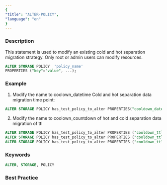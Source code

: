 ```yaml
---
{
"title": "ALTER-POLICY",
"language": "en"
}
---
```


<!-- 
Licensed to the Apache Software Foundation (ASF) under one
or more contributor license agreements.  See the NOTICE file
distributed with this work for additional information
regarding copyright ownership.  The ASF licenses this file
to you under the Apache License, Version 2.0 (the
"License"); you may not use this file except in compliance
with the License.  You may obtain a copy of the License at

  http://www.apache.org/licenses/LICENSE-2.0

Unless required by applicable law or agreed to in writing,
software distributed under the License is distributed on an
"AS IS" BASIS, WITHOUT WARRANTIES OR CONDITIONS OF ANY
KIND, either express or implied.  See the License for the
specific language governing permissions and limitations
under the License.
-->



### Description

This statement is used to modify an existing cold and hot separation migration strategy. Only root or admin users can modify resources.

```sql
ALTER STORAGE POLICY  'policy_name'
PROPERTIES ("key"="value", ...);
```

### Example

1. Modify the name to coolown_datetime Cold and hot separation data migration time point:
```sql
ALTER STORAGE POLICY has_test_policy_to_alter PROPERTIES("cooldown_datetime" = "2023-06-08 00:00:00");
```
2. Modify the name to coolown_countdown of hot and cold separation data migration of ttl
```sql
ALTER STORAGE POLICY has_test_policy_to_alter PROPERTIES ("cooldown_ttl" = "10000");
ALTER STORAGE POLICY has_test_policy_to_alter PROPERTIES ("cooldown_ttl" = "1h");
ALTER STORAGE POLICY has_test_policy_to_alter PROPERTIES ("cooldown_ttl" = "3d");
```
### Keywords

```sql
ALTER, STORAGE, POLICY
```

### Best Practice

